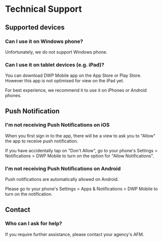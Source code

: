 # Technical Support

## Supported devices
### Can I use it on Windows phone?
Unfortunately, we do not support Windows phone.

### Can I use it on tablet devices (e.g. iPad)?
You can download DWP Mobile app on the App Store or Play Store. However this app is not optimised for view on the iPad yet.

For best experience, we recommend it to use it on iPhones or Android phones.

## Push Notification
### I'm not receiving Push Notifications on iOS
When you first sign in to the app, there will be a view to ask you to "Allow" the app to receive push notification.

If you have accidentally tap on "Don't Allow", go to your phone's Settings > Notifications > DWP Mobile to turn on the option for "Allow Notifications".

### I'm not receiving Push Notifications on Android
Push notifications are automatically allowed on Android.

Please go to your phone's Settings > Apps & Notifications > DWP Mobile to turn on the notification.


## Contact
### Who can I ask for help?
If you require further assistance, please contact your agency's AFM.
